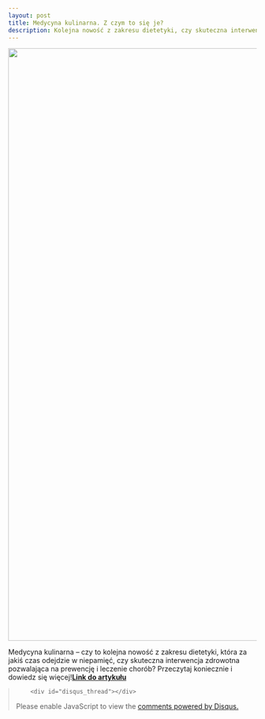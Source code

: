 ```yaml
---
layout: post
title: Medycyna kulinarna. Z czym to się je?
description: Kolejna nowość z zakresu dietetyki, czy skuteczna interwencja zdrowotna?
---
```

<div style="text-align:center;">
    <img src="https://www.pharmabusters.pl/assets/images/medycyna-kulinarna.jpg" alt="Medycyna kulinarna" style="width:1200px;" />
</div>

<p>
Medycyna kulinarna – czy to kolejna nowość z zakresu dietetyki, która za jakiś czas odejdzie w niepamięć, czy skuteczna interwencja zdrowotna pozwalająca na prewencję i leczenie chorób? Przeczytaj koniecznie i dowiedz się więcej!<b><a href="https://www.aptekarzpolski.pl/aktualnosci/medycyna-kulinarna-z-czym-to-sie-je/" target="_blank">Link do artykułu</a></b> 
</p>
<blockquote style="margin-left:0px;">	
		
		<div id="disqus_thread"></div>
<script>
    /**
    *  RECOMMENDED CONFIGURATION VARIABLES: EDIT AND UNCOMMENT THE SECTION BELOW TO INSERT DYNAMIC VALUES FROM YOUR PLATFORM OR CMS.
    *  LEARN WHY DEFINING THESE VARIABLES IS IMPORTANT: https://disqus.com/admin/universalcode/#configuration-variables    */
    /*
    var disqus_config = function () {
    this.page.url = 'https://www.pharmabusters.pl/2024/12/20/higiena-cyfrowa.html';  // Replace PAGE_URL with your page's canonical URL variable
    this.page.identifier = PAGE_IDENTIFIER; // Replace PAGE_IDENTIFIER with your page's unique identifier variable
    };
    */
    (function() { // DON'T EDIT BELOW THIS LINE
    var d = document, s = d.createElement('script');
    s.src = 'https://pharmabusters.disqus.com/embed.js';
    s.setAttribute('data-timestamp', +new Date());
    (d.head || d.body).appendChild(s);
    })();
</script>
<noscript>Please enable JavaScript to view the <a href="https://disqus.com/?ref_noscript">comments powered by Disqus.</a></noscript>
<script id="dsq-count-scr" src="//pharmabusters.disqus.com/count.js" async></script>
</blockquote>
